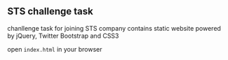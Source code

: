 ## STS challenge task

chanllenge task for joining STS company contains static website powered by jQuery, Twitter Bootstrap and CSS3

open `index.html` in your browser